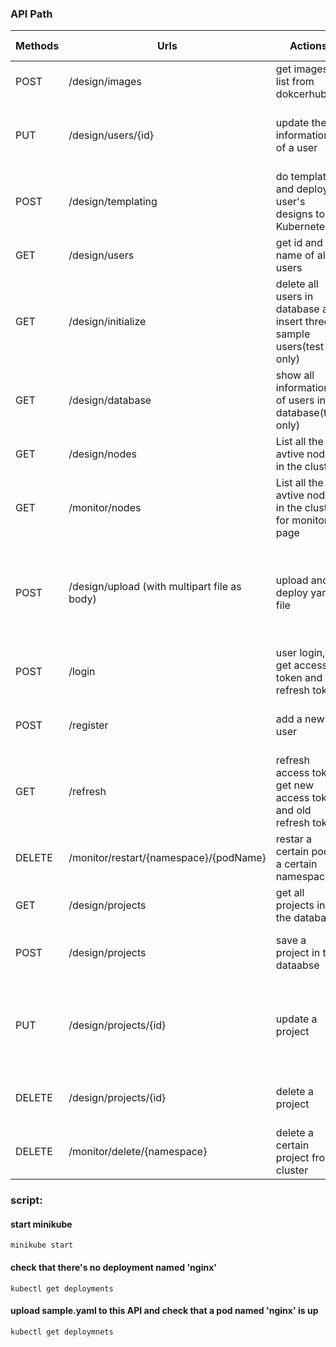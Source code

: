
### API Path

| Methods | Urls | Actions | Error Response |
| ---------- | ------- | -------- |----------|
| POST | /design/images | get images list from dokcerhub ||
| PUT | /design/users/{id} | update the information of a user | 403: User to be updated does not exist or invalid old password |
| POST | /design/templating | do templating and deploy user's designs to Kubernetes| 400: Deploy fail ||
| GET | /design/users | get id and name of all users | - |
| GET | /design/initialize | delete all users in database and insert three sample users(test only) | - |
| GET | /design/database | show all information of users in database(test only) | - |
| GET | /design/nodes | List all the avtive nodes in the cluster | 404: Kubernetes API fail |
| GET | /monitor/nodes | List all the avtive nodes in the cluster for monitor page | 404: Kubernetes API fail |
| POST | /design/upload (with multipart file as body) | upload and deploy yaml file | 404: invalid yaml file/kubernetes server error/File Processing Error/Empty file |
| POST | /login | user login, get access token and refresh token | 401: username or password not valid |
| POST | /register | add a new user | 403: username already exist in database |
| GET | /refresh | refresh access token, get new access token and old refresh token | 401: invalid refresh token |
| DELETE | /monitor/restart/{namespace}/{podName} | restar a certain pod in a certain namespace | 404: Kubernetes API fail |
| GET | /design/projects | get all projects in the database | - |
| POST | /design/projects | save a project in the dataabse | 403: invalid project style, missing some keys |
| PUT | /design/projects/{id} | update a project | 403: can not find the project by given id or updated project style is not valid |
| DELETE | /design/projects/{id} | delete a project | 403: can not find the project by given id |
| DELETE | /monitor/delete/{namespace}| delete a certain project from cluster| 404: Unable to delete the project |


### script:
#### start minikube
`minikube start `
#### check that there's no deployment named 'nginx'
`kubectl get deployments`
#### upload sample.yaml to this API and check that a pod named 'nginx' is up
`kubectl get deploymnets`


